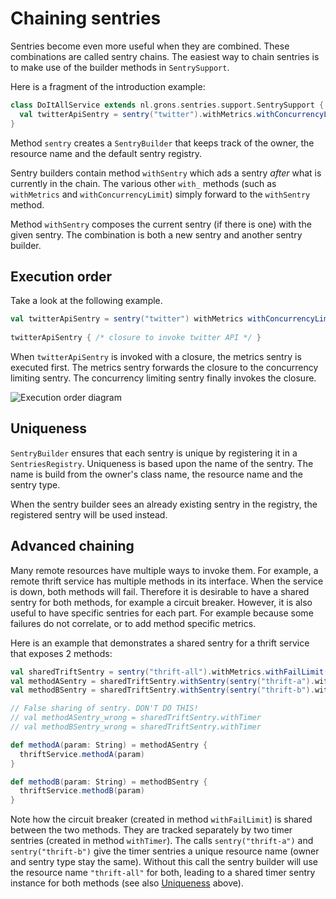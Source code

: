 # Chaining sentries

Sentries become even more useful when they are combined. These combinations are called sentry chains. The easiest way to chain sentries is to make use of the builder methods in `SentrySupport`.

Here is a fragment of the introduction example:

```scala
class DoItAllService extends nl.grons.sentries.support.SentrySupport {
  val twitterApiSentry = sentry("twitter").withMetrics.withConcurrencyLimit(3)
}
```

Method `sentry` creates a `SentryBuilder` that keeps track of the owner, the resource name and the default sentry registry.

Sentry builders contain method `withSentry` which ads a sentry _after_ what is currently in the chain. The various other `with_` methods (such as `withMetrics` and `withConcurrencyLimit`) simply forward to the `withSentry` method.

Method `withSentry` composes the current sentry (if there is one) with the given sentry. The combination is both a new sentry and another sentry builder.

## Execution order

Take a look at the following example.

```scala
val twitterApiSentry = sentry("twitter") withMetrics withConcurrencyLimit(3)
  
twitterApiSentry { /* closure to invoke twitter API */ }
```

When `twitterApiSentry` is invoked with a closure, the metrics sentry is executed first. The metrics sentry forwards the closure to the concurrency limiting sentry. The concurrency limiting sentry finally invokes the closure.

![Execution order diagram](sentry-execution-order.png)

## Uniqueness

`SentryBuilder` ensures that each sentry is unique by registering it in a `SentriesRegistry`. Uniqueness is based upon the name of the sentry. The name is build from the owner's class name, the resource name and the sentry type.

When the sentry builder sees an already existing sentry in the registry, the registered sentry will be used instead.

## Advanced chaining

Many remote resources have multiple ways to invoke them. For example, a remote thrift service has multiple methods in its interface. When the service is down, both methods will fail. Therefore it is desirable to have a shared sentry for both methods, for example a circuit breaker. However, it is also useful to have specific sentries for each part. For example because some failures do not correlate, or to add method specific metrics.

Here is an example that demonstrates a shared sentry for a thrift service that exposes 2 methods:

```scala
val sharedTriftSentry = sentry("thrift-all").withMetrics.withFailLimit(25)
val methodASentry = sharedTriftSentry.withSentry(sentry("thrift-a").withTimer)
val methodBSentry = sharedTriftSentry.withSentry(sentry("thrift-b").withTimer)

// False sharing of sentry. DON'T DO THIS!
// val methodASentry_wrong = sharedTriftSentry.withTimer
// val methodBSentry_wrong = sharedTriftSentry.withTimer

def methodA(param: String) = methodASentry {
  thriftService.methodA(param)
}

def methodB(param: String) = methodBSentry {
  thriftService.methodB(param)
}
```

Note how the circuit breaker (created in method `withFailLimit`) is shared between the two methods. They are tracked separately by two timer sentries (created in method `withTimer`).
The calls `sentry("thrift-a")` and `sentry("thrift-b")` give the timer sentries a unique resource name (owner and sentry type stay the same). Without this call the sentry builder will use the resource name `"thrift-all"` for both, leading to a shared timer sentry instance for both methods (see also [Uniqueness](#uniqueness) above).

